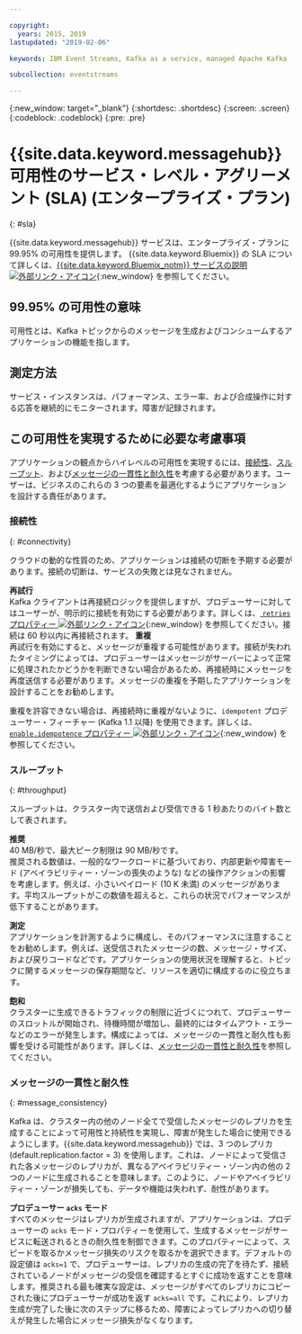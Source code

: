 ```yaml
---

copyright:
  years: 2015, 2019
lastupdated: "2019-02-06"

keywords: IBM Event Streams, Kafka as a service, managed Apache Kafka

subcollection: eventstreams

---
```


{:new_window: target="_blank"}
{:shortdesc: .shortdesc}
{:screen: .screen}
{:codeblock: .codeblock}
{:pre: .pre}

# {{site.data.keyword.messagehub}} 可用性のサービス・レベル・アグリーメント (SLA) (エンタープライズ・プラン)
{: #sla}

{{site.data.keyword.messagehub}} サービスは、エンタープライズ・プランに 99.95% の可用性を提供します。
{{site.data.keyword.Bluemix}} の SLA について詳しくは、[{{site.data.keyword.Bluemix_notm}} サービスの説明 ![外部リンク・アイコン](../../icons/launch-glyph.svg "外部リンク・アイコン")](https://www-03.ibm.com/software/sla/sladb.nsf/8bd55c6b9fa8039c86256c6800578854/c4ceb9f019f9eb4c862582f9001b3994/$FILE/i126-6605-16_04-2019_en_US.pdf){:new_window} を参照してください。

## 99.95% の可用性の意味
可用性とは、Kafka トピックからのメッセージを生成およびコンシュームするアプリケーションの機能を指します。

## 測定方法
サービス・インスタンスは、パフォーマンス、エラー率、および合成操作に対する応答を継続的にモニターされます。障害が記録されます。

## この可用性を実現するために必要な考慮事項
アプリケーションの観点からハイレベルの可用性を実現するには、[接続性](/docs/services/EventStreams?topic=eventstreams-sla#connectivity)、[スループット](/docs/services/EventStreams?topic=eventstreams-sla#throughput)、および[メッセージの一貫性と耐久性](/docs/services/EventStreams?topic=eventstreams-sla#message_consistency)を考慮する必要があります。ユーザーは、ビジネスのこれらの 3 つの要素を最適化するようにアプリケーションを設計する責任があります。

### 接続性
{: #connectivity}

クラウドの動的な性質のため、アプリケーションは接続の切断を予期する必要があります。接続の切断は、サービスの失敗とは見なされません。

**再試行**<br/>
Kafka クライアントは再接続ロジックを提供しますが、プロデューサーに対してはユーザーが、明示的に接続を有効にする必要があります。詳しくは、[ <code>retries</code> プロパティー ![外部リンク・アイコン](../../icons/launch-glyph.svg "外部リンク・アイコン")](http://kafka.apache.org/11/documentation.html#producerconfigs){:new_window} を参照してください。接続は 60 秒以内に再接続されます。
**重複**<br/>
再試行を有効にすると、メッセージが重複する可能性があります。接続が失われたタイミングによっては、プロデューサーはメッセージがサーバーによって正常に処理されたかどうかを判断できない場合があるため、再接続時にメッセージを再度送信する必要があります。メッセージの重複を予期したアプリケーションを設計することをお勧めします。 

重複を許容できない場合は、再接続時に重複がないように、<code>idempotent</code> プロデューサー・フィーチャー (Kafka 1.1 以降) を使用できます。詳しくは、[ <code>enable.idempotence</code> プロパティー ![外部リンク・アイコン](../../icons/launch-glyph.svg "外部リンク・アイコン")](http://kafka.apache.org/11/documentation.html#producerconfigs){:new_window} を参照してください。

### スループット
{: #throughput}

スループットは、クラスター内で送信および受信できる 1 秒あたりのバイト数として表されます。

**推奨**<br/>
40 MB/秒で、最大ピーク制限は 90 MB/秒です。<br/>
推奨される数値は、一般的なワークロードに基づいており、内部更新や障害モード (アベイラビリティー・ゾーンの喪失のような) などの操作アクションの影響を考慮します。例えば、小さいペイロード (10 K 未満) のメッセージがあります。平均スループットがこの数値を超えると、これらの状況でパフォーマンスが低下することがあります。

**測定**<br/>
アプリケーションを計測するように構成し、そのパフォーマンスに注意することをお勧めします。例えば、送受信されたメッセージの数、メッセージ・サイズ、および戻りコードなどです。アプリケーションの使用状況を理解すると、トピックに関するメッセージの保存期間など、リソースを適切に構成するのに役立ちます。

**飽和**<br/>
クラスターに生成できるトラフィックの制限に近づくにつれて、プロデューサーのスロットルが開始され、待機時間が増加し、最終的にはタイムアウト・エラーなどのエラーが発生します。構成によっては、メッセージの一貫性と耐久性も影響を受ける可能性があります。詳しくは、[メッセージの一貫性と耐久性](/docs/services/EventStreams?topic=eventstreams-sla#message_consistency)を参照してください。

### メッセージの一貫性と耐久性
{: #message_consistency}

Kafka は、クラスター内の他のノード全てで受信したメッセージのレプリカを生成することによって可用性と持続性を実現し、障害が発生した場合に使用できるようにします。{{site.data.keyword.messagehub}} では、3 つのレプリカ (default.replication.factor = 3) を使用します。これは、ノードによって受信された各メッセージのレプリカが、異なるアベイラビリティー・ゾーン内の他の 2 つのノードに生成されることを意味します。このように、ノードやアベイラビリティー・ゾーンが損失しても、データや機能は失われず、耐性があります。

**プロデューサー <code>acks</code> モード**<br/>
すべてのメッセージはレプリカが生成されますが、アプリケーションは、プロデューサーの <code>acks</code> モード・プロパティーを使用して、生成するメッセージがサービスに転送されるときの耐久性を制御できます。このプロパティーによって、スピードを取るかメッセージ損失のリスクを取るかを選択できます。デフォルトの設定値は <code>acks=1</code> で、プロデューサーは、レプリカの生成の完了を待たず、接続されているノードがメッセージの受信を確認するとすぐに成功を返すことを意味します。推奨される最も確実な設定は、メッセージがすべてのレプリカにコピーされた後にプロデューサーが成功を返す <code>acks=all</code> です。これにより、レプリカ生成が完了した後に次のステップに移るため、障害によってレプリカへの切り替えが発生した場合にメッセージ損失がなくなります。


